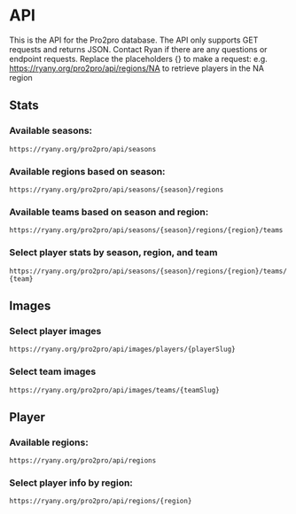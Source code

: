 # API
This is the API for the Pro2pro database. The API only supports GET requests and returns JSON.
Contact Ryan if there are any questions or endpoint requests.
Replace the placeholders {} to make a request:
  e.g. https://ryany.org/pro2pro/api/regions/NA to retrieve players in the NA region

## Stats
### Available seasons:
  `https://ryany.org/pro2pro/api/seasons`

### Available regions based on season:
  `https://ryany.org/pro2pro/api/seasons/{season}/regions`

### Available teams based on season and region:
  `https://ryany.org/pro2pro/api/seasons/{season}/regions/{region}/teams`

### Select player stats by season, region, and team
  `https://ryany.org/pro2pro/api/seasons/{season}/regions/{region}/teams/{team}`

## Images
### Select player images
  `https://ryany.org/pro2pro/api/images/players/{playerSlug}`

### Select team images
  `https://ryany.org/pro2pro/api/images/teams/{teamSlug}`

## Player
### Available regions:
  `https://ryany.org/pro2pro/api/regions`

### Select player info by region:
  `https://ryany.org/pro2pro/api/regions/{region}`

